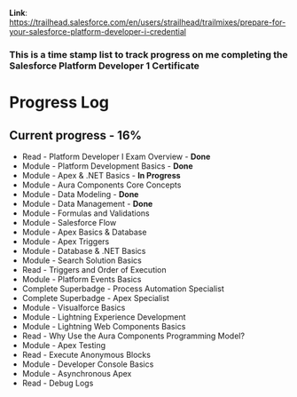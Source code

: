 __Link__: https://trailhead.salesforce.com/en/users/strailhead/trailmixes/prepare-for-your-salesforce-platform-developer-i-credential

### This is a time stamp list to track progress on me completing the Salesforce Platform Developer 1 Certificate

# Progress Log 
## Current progress - 16%

* Read - Platform Developer I Exam Overview - __Done__
* Module - Platform Development Basics - __Done__
* Module - Apex & .NET Basics - __In Progress__
* Module - Aura Components Core Concepts
* Module - Data Modeling - __Done__
* Module - Data Management - __Done__
* Module - Formulas and Validations
* Module - Salesforce Flow
* Module - Apex Basics & Database
* Module - Apex Triggers
* Module - Database & .NET Basics
* Module - Search Solution Basics
* Read - Triggers and Order of Execution
* Module - Platform Events Basics
* Complete Superbadge - Process Automation Specialist
* Complete Superbadge - Apex Specialist
* Module - Visualforce Basics
* Module - Lightning Experience Development
* Module - Lightning Web Components Basics
* Read - Why Use the Aura Components Programming Model?
* Module - Apex Testing
* Read - Execute Anonymous Blocks
* Module - Developer Console Basics
* Module - Asynchronous Apex
* Read - Debug Logs
